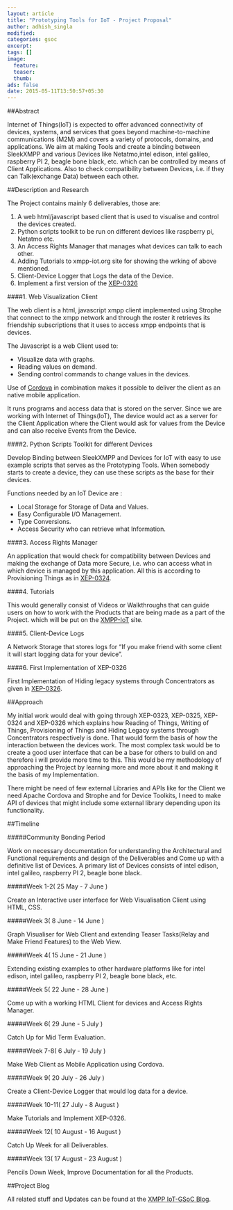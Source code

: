 ```yaml
---
layout: article
title: "Prototyping Tools for IoT - Project Proposal"
author: adhish_singla
modified:
categories: gsoc
excerpt:
tags: []
image:
  feature:
  teaser:
  thumb:
ads: false
date: 2015-05-11T13:50:57+05:30
---
```


##Abstract

Internet of Things(IoT) is expected to offer advanced connectivity of devices, systems, and services that goes beyond machine-to-machine communications (M2M) and covers a variety of protocols, domains, and applications. We aim at making Tools and create a binding between SleekXMPP and various Devices like Netatmo,intel edison, intel galileo, raspberry PI 2, beagle bone black, etc. which can be controlled by means of Client Applications. Also to check compatibility between Devices, i.e. if they can Talk(exchange Data) between each other.

##Description and Research

The Project contains mainly 6 deliverables, those are:

1. A web html/javascript based client that is used to visualise and control the devices created.
2. Python scripts toolkit to be run on different devices like raspberry pi, Netatmo etc.
3. An Access Rights Manager that manages what devices can talk to each other.
4. Adding Tutorials to xmpp-iot.org site for showing the wrking of above mentioned.
5. Client-Device Logger that Logs the data of the Device.
6. Implement a first version of the [XEP-0326](http://xmpp.org/extensions/xep-0326.html)

####1. Web Visualization Client

The web client is a html, javascript xmpp client implemented using Strophe that connect to the xmpp network and through the roster it retrieves its friendship subscriptions that it uses to access xmpp endpoints that is devices.

The Javascript is a web Client used to:

* Visualize data with graphs.
* Reading values on demand.
* Sending control commands to change values in the devices.

Use of [Cordova](http://cordova.apache.org/) in combination makes it possible to deliver the client as an native mobile application.

It runs programs and access data that is stored on the server. Since we are working with Internet of Things(IoT), The device would act as a server for the Client Application where the Client would ask for values from the Device and can also receive Events from the Device.

####2. Python Scripts Toolkit for different Devices

Develop Binding between SleekXMPP and Devices for IoT with easy to use example scripts that serves as the Prototyping Tools. When somebody starts to create a device, they can use these scripts as the base for their devices.

Functions needed by an IoT Device are :

* Local Storage for Storage of Data and Values.
* Easy Configurable I/O Management.
* Type Conversions.
* Access Security who can retrieve what Information.

####3. Access Rights Manager

An application that would check for compatibility between Devices and making the exchange of Data more Secure, i.e. who can access what in which device is managed by this application. All this is according to Provisioning Things as in [XEP-0324](http://xmpp.org/extensions/xep-0324.html).

####4. Tutorials

This would generally consist of Videos or Walkthroughs that can guide users on how to work with the Products that are being made as a part of the Project. which will be put on the [XMPP-IoT](http://xmpp-iot.github.io/) site.

####5. Client-Device Logs

A Network Storage that stores logs for “If you make friend with some client it will start logging data for your device”.

####6. First Implementation of XEP-0326

First Implementation of Hiding legacy systems through Concentrators as given in [XEP-0326](http://xmpp.org/extensions/xep-0326.html).

##Approach

My initial work would deal with going through XEP-0323,  XEP-0325, XEP-0324 and XEP-0326 which explains how Reading of Things, Writing of Things, Provisioning of Things and Hiding Legacy systems through Concentrators respectively is done. That would form the basis of how the interaction between the devices work. The most complex task would be to create a good user interface that can be a base for others to build on and therefore i will provide more time to this. This would be my methodology of approaching the Project by learning more and more about it and making it the basis of my Implementation.


There might be need of few external Libraries and APIs like for the Client we need Apache Cordova and Strophe and for Device Toolkits, I need to make API of devices that might include some external library depending upon its functionality.

##Timeline

#####Community Bonding Period

Work on necessary documentation for understanding the Architectural and Functional requirements and design of the Deliverables and Come up with a definitive list of Devices. A primary list of Devices consists of intel edison, intel galileo, raspberry PI 2, beagle bone black.

#####Week 1-2( 25 May - 7 June )

Create an Interactive user interface for Web Visualisation Client using HTML, CSS.

#####Week 3( 8 June - 14 June )

Graph Visualiser for Web Client and extending Teaser Tasks(Relay and Make Friend Features) to the Web View.

#####Week 4( 15 June - 21 June )

Extending existing examples to other hardware platforms like for intel edison, intel galileo, raspberry PI 2, beagle bone black, etc.

#####Week 5( 22 June - 28 June )

Come up with a working HTML Client for devices and Access Rights Manager.

#####Week 6( 29 June - 5 July )

Catch Up for Mid Term Evaluation.

#####Week 7-8( 6 July - 19 July )

Make Web Client as Mobile Application using Cordova.

#####Week 9( 20 July - 26 July )

Create a Client-Device Logger that would log data for a device.

#####Week 10-11( 27 July - 8 August )

Make Tutorials and Implement XEP-0326.

#####Week 12( 10 August - 16 August )

Catch Up Week for all Deliverables.

#####Week 13( 17 August - 23 August )

Pencils Down Week, Improve Documentation for all the Products.

##Project Blog

All related stuff and Updates can be found at the [XMPP IoT-GSoC Blog](http://xmpp-iot.github.io/gsoc/).
